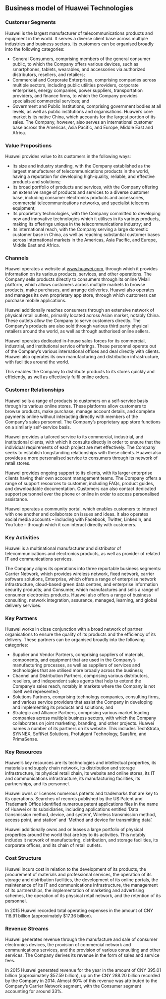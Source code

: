 Business model of Huawei Technologies
-------------------------------------

 ### Customer Segments

 Huawei is the largest manufacturer of telecommunications products and equipment in the world. It serves a diverse client base across multiple industries and business sectors. Its customers can be organised broadly into the following categories:

  * General Consumers, comprising members of the general consumer public, to which the Company offers various devices, such as smartphones, tablets, wearables, and accessories via authorized distributors, resellers, and retailers;
 * Commercial and Corporate Enterprises, comprising companies across multiple sectors, including public utilities providers, corporate enterprises, energy companies, power suppliers, transportation providers, and finance firms, to which the Company provides specialised commercial services; and
 * Government and Public Institutions, comprising government bodies at all levels, as well as public institutions and organisations.
  Huawei’s core market is its native China, which accounts for the largest portion of its sales. The Company, however, also serves an international customer base across the Americas, Asia Pacific, and Europe, Middle East and Africa.

 ### Value Propositions

 Huawei provides value to its customers in the following ways:

  * Its size and industry standing, with the Company established as the largest manufacturer of telecommunications products in the world, having a reputation for developing high-quality, reliable, and effective products and solutions;
 * Its broad portfolio of products and services, with the Company offering an extensive range of products and services to a diverse customer base, including consumer electronics products and accessories, commercial telecommunications networks, and specialist telecoms equipment;
 * Its proprietary technologies, with the Company committed to developing new and innovative technologies which it utilises in its various products, making its offerings unique in the telecommunications industry; and
 * Its international reach, with the Company serving a large domestic customer base in China, as well as reaching substantial customer bases across international markets in the Americas, Asia Pacific, and Europe, Middle East and Africa.
  ### Channels

 Huawei operates a website at www.huawei.com, through which it provides information on its various products, services, and other operations. The Company sells products directly to consumers through its online VMall platform, which allows customers across multiple markets to browse products, make purchases, and arrange deliveries. Huawei also operates and manages its own proprietary app store, through which customers can purchase mobile applications.

 Huawei additionally reaches consumers through an extensive network of physical retail outlets, primarily located across Asian market, notably China. These outlets allow the Company to serve customers directly. The Company’s products are also sold through various third party physical retailers around the world, as well as through authorised online sellers.

 Huawei operates dedicated in-house sales forces for its commercial, industrial, and institutional service offerings. These personnel operate out of the Company’s various international offices and deal directly with clients. Huawei also operates its own manufacturing and distribution infrastructure, with facilities around the world.

 This enables the Company to distribute products to its stores quickly and efficiently, as well as effectively fulfil online orders.

 ### Customer Relationships

 Huawei sells a range of products to customers on a self-service basis through its various online stores. These platforms allow customers to browse products, make purchase, manage account details, and complete payments online without interacting directly with members of the Company’s sales personnel. The Company’s proprietary app store functions on a similarly self-service basis.

 Huawei provides a tailored service to its commercial, industrial, and institutional clients, with which it consults directly in order to ensure that the individual requirements of each project are met effectively. The Company seeks to establish longstanding relationships with these clients. Huawei also provides a more personalised service to consumers through its network of retail stores.

 Huawei provides ongoing support to its clients, with its larger enterprise clients having their own account management teams. The Company offers a range of support resources to customer, including FAQs, product guides, and downloadable documentation. Customers can also contact dedicated support personnel over the phone or online in order to access personalised assistance.

 Huawei operates a community portal, which enables customers to interact with one another and collaborate on issues and ideas. It also operates social media accounts – including with Facebook, Twitter, LinkedIn, and YouTube – through which it can interact directly with customers.

 ### Key Activities

 Huawei is a multinational manufacturer and distributor of telecommunications and electronics products, as well as provider of related IT and communications services.

 The Company aligns its operations into three reportable business segments: Carrier Network, which provides wireless network, fixed network, carrier software solutions, Enterprise, which offers a range of enterprise network infrastructure, cloud-based green data centres, and enterprise information security products; and Consumer, which manufactures and sells a range of consumer electronics products. Huawei also offers a range of business consulting, network integration, assurance, managed, learning, and global delivery services.

 ### Key Partners

 Huawei works in close conjunction with a broad network of partner organisations to ensure the quality of its products and the efficiency of its delivery. These partners can be organised broadly into the following categories:

  * Supplier and Vendor Partners, comprising suppliers of materials, components, and equipment that are used in the Company’s manufacturing processes, as well as suppliers of services and technologies that are utilised more broadly across the business;
 * Channel and Distribution Partners, comprising various distributors, resellers, and independent sales agents that help to extend the Company’s sales reach, notably in markets where the Company is not itself well represented;
 * Solutions Partners, comprising technology companies, consulting firms, and various service providers that assist the Company in developing and implementing its products and solutions; and
 * Strategic and Alliance Partners, comprising various market leading companies across multiple business sectors, with which the Company collaborates on joint marketing, branding, and other projects.
  Huawei names a number of its partners on its website. This includes TechStrata, SYNNEX, SoftNet Solutions, Profulgent Technology, Saasfire, and PrimaSense.

 ### Key Resources

 Huawei’s key resources are its technologies and intellectual properties, its materials and supply chain network, its distribution and storage infrastructure, its physical retail chain, its website and online stores, its IT and communications infrastructure, its manufacturing facilities, its partnerships, and its personnel.

 Huawei owns or licenses numerous patents and trademarks that are key to its operations. Searches of records published by the US Patent and Trademark Office identified numerous patent applications files in the name of Huawei or its subsidiaries, including applications entitled ‘Data transmission method, device, and system’, Wireless transmission method, access point, and station’ and ‘Method and device for transmitting data’.

 Huawei additionally owns and or leases a large portfolio of physical properties around the world that are key to its activities. This notably includes it network of manufacturing, distribution, and storage facilities, its corporate offices, and its chain of retail outlets.

 ### Cost Structure

 Huawei incurs cost in relation to the development of its products, the procurement of materials and professional services, the operation of its storage and distribution facilities, the development of its online portals, the maintenance of its IT and communications infrastructure, the management of its partnerships, the implementation of marketing and advertising schemes, the operation of its physical retail network, and the retention of its personnel.

 In 2015 Huawei recorded total operating expenses in the amount of CNY 118.91 billion (approximately $17.36 billion).

 ### Revenue Streams

 Huawei generates revenue through the manufacture and sale of consumer electronics devices, the provision of commercial network and communications services, and the provision of various consulting and other services. The Company derives its revenue in the form of sales and service fees.

 In 2015 Huawei generated revenue for the year in the amount of CNY 395.01 billion (approximately $57.59 billion), up on the CNY 288.20 billion recorded by the Company in 2014. Almost 60% of this revenue was attributed to the Company’s Carrier Network segment, with the Consumer segment accounting for around 33%.